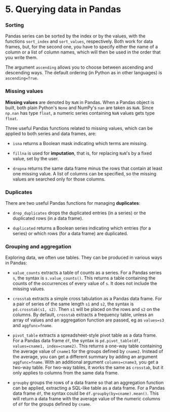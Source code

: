 # 5. Querying data in Pandas

### Sorting

Pandas series can be sorted by the index or by the values, with the functions `sort_index` and `sort_values`, respectively. Both work for data frames, but, for the second one, you have to specify either the name of a column or a list of column names, which will then be used in the order that you write them.

The argument `ascending` allows you to choose between ascending and descending ways. The default ordering (in Python as in other languages) is `ascending=True`.

### Missing values

**Missing values** are denoted by `NaN` in Pandas. When a Pandas object is built, both plain Python's `None` and NumPy's `nan` are taken as `NaN`. Since `np.nan` has type `float`, a numeric series containing `NaN` values gets type `float`. 

Three useful Pandas functions related to missing values, which can be applied to both series and data frames, are: 

* `isna` returns a Boolean mask indicating which terms are missing.

* `fillna` is used for **imputation**, that is, for replacing `NaN`'s by a fixed value, set by the user.

* `dropna` returns the same data frame minus the rows that contain at least one missing value. A list of columns can be specified, so the missing values are searched only for those columns.

### Duplicates

There are two useful Pandas functions for managing **duplicates**:

* `drop_duplicates` drops the duplicated entries (in a series) or the duplicated rows (in a data frame).

* `duplicated` returns a Boolean series indicating which entries (for a series) or which rows (for a data frame) are duplicated.

### Grouping and aggregation

Exploring data, we often use tables. They can be produced in various ways in Pandas:

* `value_counts` extracts a table of counts as a series. For a Pandas series `s`, the syntax is `s.value_counts()`. This returns a table containing the counts of the occurrences of every value of `s`. It does not include the missing values.

* `crosstab` extracts a simple cross tabulation as a Pandas data frame. For a pair of series of the same length `s1` and `s2`, the syntax is `pd.crosstab(s1, s2)`. Then `s1` will be placed on the rows and `s2` on the columns. By default, `crosstab` extracts a frequency table, unless an array of values and an aggregation function are passed, eg as `values=s3` and `aggfunc=fname`.

* `pivot_table` extracts a spreadsheet-style pivot table as a data frame. For a Pandas data frame `df`, the syntax is `pd.pivot_table(df, values=cname1, index=cname2)`. This returns a one-way table containing the average value of `cname1` for the groups defined by `cname2`. Instead of the average, you can get a different summary by adding an argument `aggfunc=fname`. With an additional argument `columns=cname3`, you get a two-way table. For two-way tables, it works the same as `crosstab`, but it only applies to columns from the same data frame.

* `groupby` groups the rows of a data frame so that an aggregation function can be applied, extracting a SQL-like table as a data frame. For a Pandas data frame `df`, the syntax could be `df.groupby(by=cname).mean()`. This will return a data frame with the average value of the numeric columns of `df` for the groups defined by `cname`.
